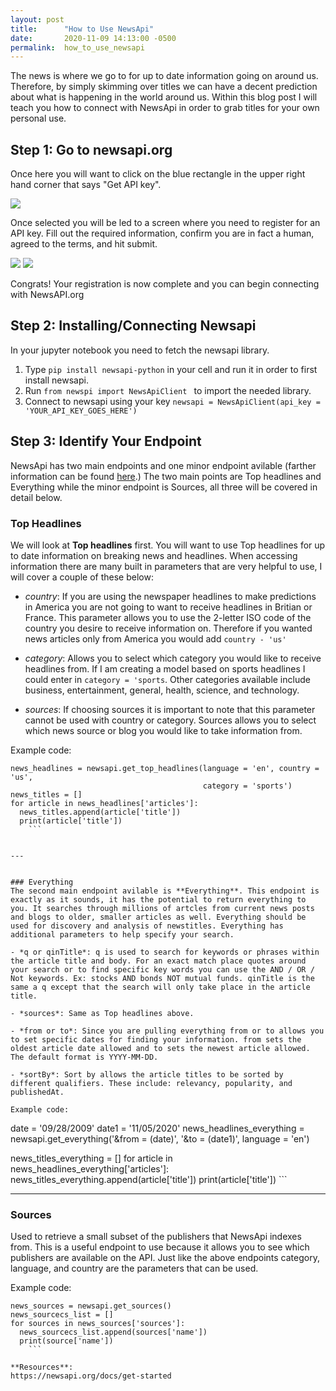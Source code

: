 ```yaml
---
layout: post
title:      "How to Use NewsApi"
date:       2020-11-09 14:13:00 -0500
permalink:  how_to_use_newsapi
---
```



The news is where we go to for up to date information going on around us. Therefore, by simply skimming over titles we can have a decent prediction about what is happening in the world around us. Within this blog post I will teach you how to connect with NewsApi in order to grab titles for your own personal use. 

## Step 1: Go to newsapi.org
Once here you will want to click on the blue rectangle in the upper right hand corner that says "Get API key".

<img src="https://docs.google.com/drawings/d/e/2PACX-1vRQdPJuEtjDJYDgxZx71GkA0_BajOo38RJzxnla1eLEgJJZdtv8a8OYQEVqJfBE16UYeC1YOFBJJxof/pub?w=848&amp;h=495">

Once selected you will be led to a screen where you need to register for an API key. Fill out the required information, confirm you are in fact a human, agreed to the terms, and hit submit.

<img src="https://docs.google.com/drawings/d/e/2PACX-1vRRzoI4XM79haPk2U7teEI-Y0Jk8AHIuuPe9ZXo1x-oqqEhfAY-w6JSFMYkE2QUTE2uL0KVSHNehKWf/pub?w=854&amp;h=690">

<img src="https://docs.google.com/drawings/d/e/2PACX-1vT_BBBt5R3Tkd-0lM71fYSoNukLFrA4CY2TvljePsQtQu6zi5JFuR8IZecf3Q2M9FJhPzKv_vtJJFXH/pub?w=876&amp;h=398">

Congrats! Your registration is now complete and you can begin connecting with NewsAPI.org

## Step 2: Installing/Connecting Newsapi
In your jupyter notebook you need to fetch the newsapi library. 
1. Type  ``` pip install newsapi-python ``` in your cell and run it in order to first install newsapi.
2. Run ```from newspi import NewsApiClient ``` to import the needed library. 
3. Connect to newsapi using your key ```newsapi = NewsApiClient(api_key = 'YOUR_API_KEY_GOES_HERE')```


## Step 3: Identify Your Endpoint
NewsApi has two main endpoints and one minor endpoint avilable (farther information can be found [here](https://newsapi.org/docs/endpoints).) The two main points are Top headlines and Everything while the minor endpoint is Sources, all three will be covered in detail below.

### Top Headlines
We will look at **Top headlines** first. You will want to use Top headlines for up to date information on breaking news and headlines. When accessing information there are many built in parameters that are very helpful to use, I will cover a couple of these below:

- *country*: If you are using the newspaper headlines to make predictions in America you are not going to want to receive headlines in Britian or France. This parameter allows you to use the 2-letter ISO code of the country you desire to receive information on. Therefore if you wanted news articles only from America you would add ```country - 'us'```


- *category*: Allows you to select which category you would like to receive headlines from. If I am creating a model based on sports headlines I could enter in ```category = 'sports```. Other categories available include business, entertainment, general, health, science, and technology. 


- *sources*: If choosing sources it is important to note that this parameter cannot be used with country or category. Sources allows you to select which news source or blog you would like to take information from. 

Example code:
```
news_headlines = newsapi.get_top_headlines(language = 'en', country = 'us', 
                                           category = 'sports')
news_titles = []
for article in news_headlines['articles']:
  news_titles.append(article['title'])
  print(article['title'])
	```


---


### Everything
The second main endpoint avilable is **Everything**. This endpoint is exactly as it sounds, it has the potential to return everything to you. It searches through millions of artcles from current news posts and blogs to older, smaller articles as well. Everything should be used for discovery and analysis of newstitles. Everything has additional parameters to help specify your search.

- *q or qinTitle*: q is used to search for keywords or phrases within the article title and body. For an exact match place quotes around your search or to find specific key words you can use the AND / OR / Not keywords. Ex: stocks AND bonds NOT mutual funds. qinTitle is the same a q except that the search will only take place in the article title.

- *sources*: Same as Top headlines above.

- *from or to*: Since you are pulling everything from or to allows you to set specific dates for finding your information. from sets the oldest article date allowed and to sets the newest article allowed. The default format is YYYY-MM-DD.

- *sortBy*: Sort by allows the article titles to be sorted by different qualifiers. These include: relevancy, popularity, and publishedAt.

Example code:
```
date = '09/28/2009'
date1 = '11/05/2020'
news_headlines_everything = newsapi.get_everything('&from = (date)', '&to = (date1)', language = 'en')
                                                
news_titles_everything = []
for article in news_headlines_everything['articles']:
  news_titles_everything.append(article['title'])
  print(article['title'])
	```
	
	
---
	
	
### Sources
Used to retrieve a small subset of the publishers that NewsApi indexes from. This is a useful endpoint to use because it allows you to see which publishers are available on the API. Just like the above endpoints category, language, and country are the parameters that can be used.
	
Example code: 
	
```
news_sources = newsapi.get_sources()
news_sourcecs_list = []
for sources in news_sources['sources']:
  news_sourcecs_list.append(sources['name'])
  print(source['name'])
	```

**Resources**:
https://newsapi.org/docs/get-started
